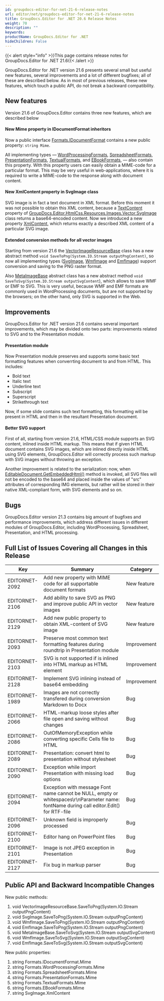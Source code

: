 ```yaml
---
id: groupdocs-editor-for-net-21-6-release-notes
url: editor/net/groupdocs-editor-for-net-21-6-release-notes
title: GroupDocs.Editor for .NET 20.6 Release Notes
weight: 70
description: ""
keywords: 
productName: GroupDocs.Editor for .NET
hideChildren: False
---
```

{{< alert style="info" >}}This page contains release notes for GroupDocs.Editor for .NET 21.6{{< /alert >}}

GroupDocs.Editor for .NET version 21.6 presents several small but useful new features, several improvements and a lot of different bugfixes; all of these are described below. As in most of previous releases, these new features, which touch a public API, do not break a backward compatibility.

## New features

Version 21.6 of GroupDocs.Editor contains three new features, which are described below

#### New Mime property in IDocumentFormat inheritors

Now a public interface [Formats.IDocumentFormat](https://apireference.groupdocs.com/net/editor/groupdocs.editor.formats/idocumentformat) contains a new public property: `string Mime`.

All implementing types — [WordProcessingFormats](https://apireference.groupdocs.com/net/editor/groupdocs.editor.formats/wordprocessingformats), [SpreadsheetFormats](https://apireference.groupdocs.com/net/editor/groupdocs.editor.formats/spreadsheetformats), [PresentationFormats](https://apireference.groupdocs.com/net/editor/groupdocs.editor.formats/presentationformats), [TextualFormats](https://apireference.groupdocs.com/net/editor/groupdocs.editor.formats/textualformats), and [EBookFormats](https://apireference.groupdocs.com/editor/net/groupdocs.editor.formats/ebookformats), — also contain this property. With this property users can easily obtain a MIME-code for a particular format. This may be very useful in web-applications, where it is required to write a MIME-code to the response along with document content.

#### New XmlContent property in SvgImage class

SVG image is in fact a text document in XML format. Before this moment it was not possible to obtain this XML content, because a [TextContent](https://apireference.groupdocs.com/editor/net/groupdocs.editor.htmlcss.resources.images.vector/svgimage/properties/textcontent) property of [GroupDocs.Editor.HtmlCss.Resources.Images.Vector.SvgImage](https://apireference.groupdocs.com/editor/net/groupdocs.editor.htmlcss.resources.images.vector/svgimage) class returns a base64-encoded content. Now we introduced a new property [XmlContent](https://apireference.groupdocs.com/editor/net/groupdocs.editor.htmlcss.resources.images.vector/svgimage/properties/xmlcontent), which returns exactly a described XML content of a particular SVG image.

#### Extended conversion methods for all vector images

Starting from version 21.6 the [VectorImageResourceBase](https://apireference.groupdocs.com/editor/net/groupdocs.editor.htmlcss.resources.images.vector/vectorimageresourcebase) class has a new abstract method `void SaveToPng(System.IO.Stream outputPngContent)`, so now all implementing types ([SvgImage](https://apireference.groupdocs.com/editor/net/groupdocs.editor.htmlcss.resources.images.vector/svgimage), [WmfImage](https://apireference.groupdocs.com/editor/net/groupdocs.editor.htmlcss.resources.images.vector/wmfimage) and [EmfImage](https://apireference.groupdocs.com/editor/net/groupdocs.editor.htmlcss.resources.images.vector/emfimage)) support conversion and saving to the PNG raster format.

Also [MetaImageBase](https://apireference.groupdocs.com/editor/net/groupdocs.editor.htmlcss.resources.images.vector/metaimagebase) abstract class has a new abstract method `void SaveToSvg(System.IO.Stream outputSvgContent`), which allows to save WMF or EMF to SVG. This is very useful, because WMF and EMF formats are commonly used in WordProcessing documents, but are not supported by the browsers; on the other hand, only SVG is supported in the Web.

## Improvements

GroupDocs.Editor for .NET version 21.6 contains several important improvements, which may be divided onto two parts: improvements related to SVG and to the Presentation module.

#### Presentation module

Now Presentation module preserves and supports some basic text formatting features when converrting document to and from HTML. This includes:
* Bold text
* Italic text
* Underline text
* Subscript
* Superscript
* Strikethrough text

Now, if some slide contains such text formatting, this formatting will be present in HTML and then in the resultant Presentation document.

#### Better SVG support

First of all, starting from version 21.6, HTML/CSS module supports an SVG content, inlined inside HTML markup. This means that if given HTML document contains SVG images, which are inlined directly inside HTML using SVG elements, GroupDocs.Editor will correctly process such markup with SVG images without throwing an exception.

Another improvement is related to the serialization: now, when [EditableDocument.GetEmbeddedHtml()](https://apireference.groupdocs.com/editor/net/groupdocs.editor/editabledocument/methods/getembeddedhtml) method is invoked, all SVG files will not be encoded to the base64 and placed inside the values of "src" attributes of corresponding IMG elements, but rather will be stored in their native XML-compliant form, with SVG elements and so on.

## Bugs

GroupDocs.Editor version 21.3 contains big amount of bugfixes and performance improvements, which address different issues in different modules of GroupDocs.Editor, including WordProcessing, Spreadsheet, Presentation, and HTML processing.

## Full List of Issues Covering all Changes in this Release

| Key | Summary | Category |
| --- | --- | --- |
| EDITORNET-2092 | Add new property with MIME code for all supportable document formats | New feature |
| EDITORNET-2106 | Add ability to save SVG as PNG and improve public API in vector images | New feature |
| EDITORNET-2129 | Add new public property to obtain XML-content of SVG image | New feature |
| EDITORNET-2093 | Preserve most common text formatting features during roundtrip in Presentation module | Improvement |
| EDITORNET-2103 | SVG is not supported if is inlined into HTML markup as HTML element | Improvement |
| EDITORNET-2128 | Implement SVG inlining instead of base64 embedding | Improvement |
| EDITORNET-1989 | Images are not correctly transfered during conversion Markdown to Docx | Bug |
| EDITORNET-2066 | HTML-markup loose styles after file open and saving without changes | Bug |
| EDITORNET-2086 | OutOfMemoryException while converting specific Cells file to HTML | Bug |
| EDITORNET-2089 | Presentation: convert html to presentation without stylesheet | Bug |
| EDITORNET-2090 | Exception while import Presentation with missing load options | Bug |
| EDITORNET-2094 | Exception with message Font name cannot be NULL, empty or whitespaces\r\nParameter name: fontName during call editor.Edit() for RTF-file	 | Bug |
| EDITORNET-2096 | Unknown field is improperly processed | Bug |
| EDITORNET-2100 | Editor hang on PowerPoint files | Bug |
| EDITORNET-2101 | Image is not JPEG exception in Presentation | Bug |
| EDITORNET-2127 | Fix bug in markup parser | Bug |

## Public API and Backward Incompatible Changes

New public methods:

1. void VectorImageResourceBase.SaveToPng(System.IO.Stream outputPngContent)
2. void SvgImage.SaveToPng(System.IO.Stream outputPngContent)
3. void WmfImage.SaveToPng(System.IO.Stream outputPngContent)
4. void EmfImage.SaveToPng(System.IO.Stream outputPngContent)
5. void MetaImageBase.SaveToSvg(System.IO.Stream outputSvgContent)
6. void WmfImage.SaveToSvg(System.IO.Stream outputSvgContent)
7. void EmfImage.SaveToSvg(System.IO.Stream outputSvgContent)

New public properties:

1. string Formats.IDocumentFormat.Mime
2. string Formats.WordProcessingFormats.Mime
3. string Formats.SpreadsheetFormats.Mime
4. string Formats.PresentationFormats.Mime
5. string Formats.TextualFormats.Mime
6. string Formats.EBookFormats.Mime
7. string SvgImage.XmlContent
